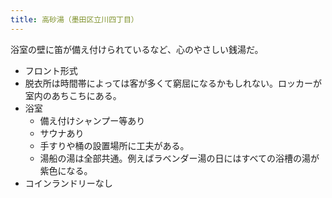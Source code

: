 ```yaml
---
title: 高砂湯（墨田区立川四丁目）
---
```


浴室の壁に笛が備え付けられているなど、心のやさしい銭湯だ。

* フロント形式
* 脱衣所は時間帯によっては客が多くて窮屈になるかもしれない。ロッカーが室内のあちこちにある。
* 浴室
  * 備え付けシャンプー等あり
  * サウナあり
  * 手すりや桶の設置場所に工夫がある。
  * 湯船の湯は全部共通。例えばラベンダー湯の日にはすべての浴槽の湯が紫色になる。
* コインランドリーなし
